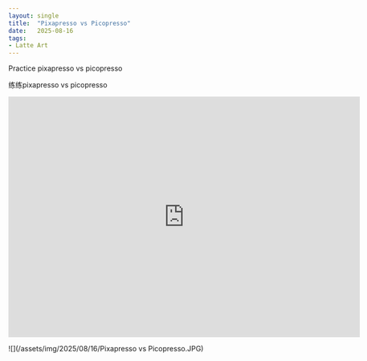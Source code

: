 ```yaml
---
layout: single
title:  "Pixapresso vs Picopresso"
date:   2025-08-16
tags:
- Latte Art
---
```


Practice pixapresso vs picopresso

练练pixapresso vs picopresso

<div class="embed-container">
  <iframe
      src="https://www.youtube.com/embed/N0WPrFPtgFc"
      width="700"
      height="480"
      frameborder="0"
      allowfullscreen="true">
  </iframe>
</div>

![](/assets/img/2025/08/16/Pixapresso vs Picopresso.JPG)
